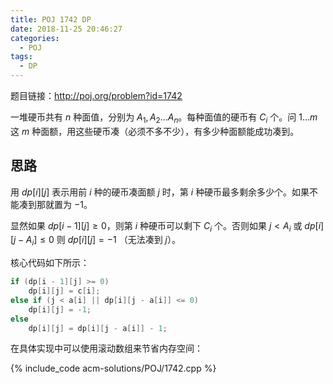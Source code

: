```yaml
---
title: POJ 1742 DP
date: 2018-11-25 20:46:27
categories:
  - POJ
tags:
  - DP
---
```


题目链接：http://poj.org/problem?id=1742

一堆硬币共有 $n$ 种面值，分别为 $A_1, A_2 ... A_n$。每种面值的硬币有 $C_i$ 个。问 $1...m$ 这 $m$ 种面额，用这些硬币凑（必须不多不少），有多少种面额能成功凑到。

<!-- more -->

## 思路

用 $dp[i][j]$ 表示用前 $i$ 种的硬币凑面额 $j$ 时，第 $i$ 种硬币最多剩余多少个。如果不能凑到那就置为 $-1$。

显然如果 $dp[i-1][j] \geq 0$，则第 $i$ 种硬币可以剩下 $C_i$ 个。否则如果 $j < A_i$ 或 $dp[i][j - A_i] \leq 0$ 则 $dp[i][j] = -1$ （无法凑到 $j$）。

核心代码如下所示：

```cpp
if (dp[i - 1][j] >= 0)
    dp[i][j] = c[i];
else if (j < a[i] || dp[i][j - a[i]] <= 0)
    dp[i][j] = -1;
else
    dp[i][j] = dp[i][j - a[i]] - 1;
```

在具体实现中可以使用滚动数组来节省内存空间：

{% include_code acm-solutions/POJ/1742.cpp %}